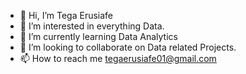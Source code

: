 - 👋 Hi, I’m Tega Erusiafe
- 👀 I’m interested in everything Data.
- 🌱 I’m currently learning Data Analytics
- 💞️ I’m looking to collaborate on Data related Projects.
- 📫 How to reach me tegaerusiafe01@gmail.com

<!---
Teggieebear/Teggieebear is a ✨ special ✨ repository because its `README.md` (this file) appears on your GitHub profile.
You can click the Preview link to take a look at your changes.
--->
